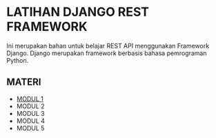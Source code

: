 # LATIHAN DJANGO REST FRAMEWORK

Ini merupakan bahan untuk belajar REST API menggunakan Framework Django. Django merupakan framework berbasis bahasa pemrograman Python.

## MATERI

- [MODUL 1](course/module_1.md)
- MODUL 2
- MODUL 3
- MODUL 4
- MODUL 5